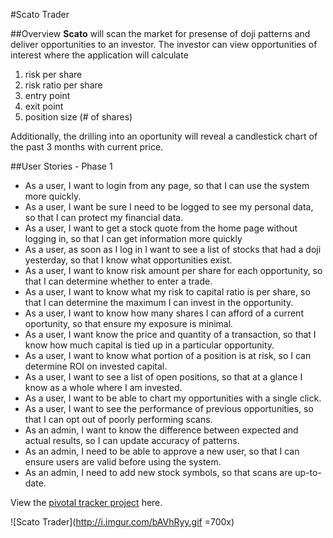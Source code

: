 #Scato Trader

##Overview
**Scato** will scan the market for presense of doji patterns and deliver opportunities to an investor.  The investor can view opportunities of interest where the application will calculate

1. risk per share
2. risk ratio per share
3. entry point
4. exit point
5. position size (# of shares)

Additionally, the drilling into an oportunity will reveal a candlestick chart of the past 3 months with current price.

##User Stories - Phase 1

* As a user, I want to login from any page, so that I can use the system more quickly.
*  As a user, I want be sure I need to be logged to see my personal data, so that I can protect my financial data.
* As a user, I want to get a stock quote from the home page without logging in, so that I can get information more quickly
* As a user, as soon as I log in I want to see a list of stocks that had a doji yesterday, so that I know what opportunities exist.
* As a user, I want to know  risk amount per share for each opportunity, so that I can determine whether to enter a trade.
* As a user, I want to know what my risk to capital ratio is per share, so that I can determine the maximum I can invest in the opportunity.
* As a user, I want to know how many shares I can afford of a current oportunity, so that ensure my exposure is minimal.
* As a user, I want know the price and quantity of a transaction, so that I know how much capital is tied up in a particular opportunity.
* As a user, I want to know what portion of a position is at risk, so I can determine ROI on invested capital.
* As a user, I want to see a list of open positions, so that at a glance I know as a whole where I am invested.
* As a user, I want to be able to chart my opportunities with a single click.
* As a user, I want to see the performance of previous opportunities, so that I can opt out of poorly performing scans.
* As an admin, I want to know the difference between expected and actual results, so I can update accuracy of patterns.
* As an admin, I need to be able to approve a new user, so that I can ensure users are valid before using the system.
* As an admin, I need to add new stock symbols, so that scans are up-to-date.

View the [pivotal tracker project](https://www.pivotaltracker.com/s/projects/1047160) here.

![Scato Trader](http://i.imgur.com/bAVhRyy.gif =700x)
